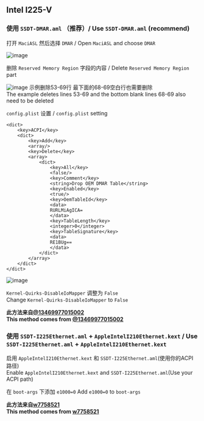 ## Intel I225-V

### 使用 `SSDT-DMAR.aml` （推荐）/ Use `SSDT-DMAR.aml` (recommend)

打开 `MaciASL` 然后选择 `DMAR` / Open `MaciASL` and choose `DMAR`

![image](https://user-images.githubusercontent.com/74492520/212866173-3d797bc3-0eec-4a7c-9481-a6bd55d816c3.png)

删除 `Reserved Memory Region` 字段的内容 / Delete `Reserved Memory Region` part

![image](https://user-images.githubusercontent.com/74492520/212866363-1a66e174-925b-46e4-995f-c68a8e2c8c18.png)
示例删除53-69行 最下面的68-69空白行也需要删除<br>
The example deletes lines 53-69 and the bottom blank lines 68-69 also need to be deleted

`config.plist` 设置 / `config.plist` setting
```
<dict>
	<key>ACPI</key>
	<dict>
		<key>Add</key>
		<array/>
		<key>Delete</key>
		<array>
			<dict>
				<key>All</key>
				<false/>
				<key>Comment</key>
				<string>Drop OEM DMAR Table</string>
				<key>Enabled</key>
				<true/>
				<key>OemTableId</key>
				<data>
				RURLMiAgICA=
				</data>
				<key>TableLength</key>
				<integer>0</integer>
				<key>TableSignature</key>
				<data>
				RE1BUg==
				</data>
			</dict>
		</array>
	</dict>
</dict>
```
![image](https://user-images.githubusercontent.com/74492520/212866519-babe4675-d968-4dc2-91c9-aaa0ec7dabfe.png)

`Kernel-Quirks-DisableIoMapper` 调整为 `False`<br>
Change `Kernel-Quirks-DisableIoMapper` to `False`

**此方法来自[@13469977015002](https://bbs.pcbeta.com/forum.php?mod=viewthread&tid=1940034&highlight=i225)**<br>
**This method comes from [@13469977015002](https://bbs.pcbeta.com/forum.php?mod=viewthread&tid=1940034&highlight=i225)**

### 使用 `SSDT-I225Ethernet.aml` + `AppleIntelI210Ethernet.kext` / Use `SSDT-I225Ethernet.aml` + `AppleIntelI210Ethernet.kext`

启用 `AppleIntelI210Ethernet.kext` 和 `SSDT-I225Ethernet.aml`(使用你的ACPI路径)<br>
Enable `AppleIntelI210Ethernet.kext` and `SSDT-I225Ethernet.aml`(Use your ACPI path)

在 `boot-args` 下添加 `e1000=0`
Add `e1000=0` to `boot-args`

**此方法来自[w7758521](https://bbs.pcbeta.com/forum.php?mod=viewthread&tid=1943039&highlight=i225)**<br>
**This method comes from [w7758521](https://bbs.pcbeta.com/forum.php?mod=viewthread&tid=1943039&highlight=i225)**